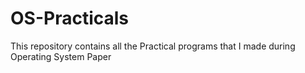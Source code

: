 # OS-Practicals
This repository contains all the Practical programs that I made during Operating System Paper
